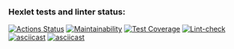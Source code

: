 ### Hexlet tests and linter status:
[![Actions Status](https://github.com/dmitriy-ga/python-project-lvl1/workflows/hexlet-check/badge.svg)](https://github.com/dmitriy-ga/python-project-lvl1/actions)
[![Maintainability](https://api.codeclimate.com/v1/badges/be21041e068cd089cc04/maintainability)](https://codeclimate.com/github/dmitriy-ga/python-project-lvl1/maintainability)
[![Test Coverage](https://api.codeclimate.com/v1/badges/be21041e068cd089cc04/test_coverage)](https://codeclimate.com/github/dmitriy-ga/python-project-lvl1/test_coverage)
[![Lint-check](https://github.com/dmitriy-ga/python-project-lvl1/actions/workflows/checks.yml/badge.svg)](https://github.com/dmitriy-ga/python-project-lvl1/actions/workflows/checks.yml)
[![asciicast](https://asciinema.org/a/MFn99r6wuzX4C47WQ75OWpeU7.svg)](https://asciinema.org/a/MFn99r6wuzX4C47WQ75OWpeU7)
[![asciicast](https://asciinema.org/a/SsR3wZ42bdg93xltBjj5EWd77.svg)](https://asciinema.org/a/SsR3wZ42bdg93xltBjj5EWd77)
